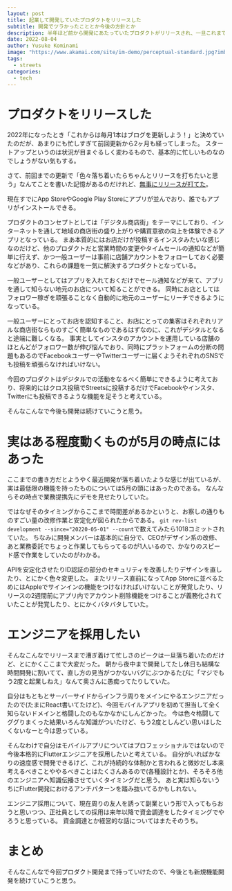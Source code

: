 ```yaml
---
layout: post
title: 起業して開発していたプロダクトをリリースした
subtitle: 開発でツラかったこととか今後の方針とか
description: 半年ほど前から開発にあたっていたプロダクトがリリースされ、一旦これまでの振り返りと今後の展望についてまとめる
date: 2022-08-04
author: Yusuke Kominami
image: "https://www.akamai.com/site/im-demo/perceptual-standard.jpg?imbypass=true"
tags:
  - streets
categories:
  - tech
---
```


# プロダクトをリリースした

2022年になったとき「これからは毎月1本はブログを更新しよう！」と決めていたのだが、あまりにも忙しすぎて前回更新から2ヶ月も経ってしまった。
スタートアップというのは状況が目まぐるしく変わるもので、基本的に忙しいものなのでしょうがない気もする。

さて、前回までの更新で「色々落ち着いたらちゃんとリリースを打ちたいと思う」なんてことを書いた記憶があるのだけれど、[無事にリリースが打てた](https://streets.jp/news/launch)。

現在すでにApp StoreやGoogle Play Storeにアプリが並んでおり、誰でもアプリがインストールできる。

プロダクトのコンセプトとしては「デジタル商店街」をテーマにしており、インターネットを通して地域の商店街の盛り上がりや購買意欲の向上を体験できるアプリとなっている。
まあ本質的にはお店だけが投稿するインスタみたいな感じなのだけど、他のプロダクトだと営業時間の変更やタイムセールの通知などが簡単に行えず、かつ一般ユーザーは事前に店舗アカウントをフォローしておく必要などがあり、これらの課題を一気に解決するプロダクトとなっている。

一般ユーザーとしてはアプリを入れておくだけでセール通知などが来て、アプリを通して知らない地元のお店について知ることができる。
同時にお店としてはフォロワー稼ぎを頑張ることなく自動的に地元のユーザーにリーチできるようになっている。

一般ユーザーにとってお店を認知すること、お店にとっての集客はそれぞれリアルな商店街ならものすごく簡単なものであるはずなのに、これがデジタルとなると途端に難しくなる。
事実としてインスタのアカウントを運用している店舗のほとんどがフォロワー数が伸び悩んでおり、同時にプラットフォームの分断の問題もあるのでFacebookユーザーやTwitterユーザーに届くようそれぞれのSNSでも投稿を頑張らなければいけない。

今回のプロダクトはデジタルでの活動をなるべく簡単にできるように考えており、将来的にはクロス投稿でStreetsに投稿するだけでFacebookやインスタ、Twitterにも投稿できるような機能を足そうと考えている。

そんなこんなで今後も開発は続けていこうと思う。

# 実はある程度動くものが5月の時点にはあった

ここまでの書き方だとようやく最近開発が落ち着いたような感じが出ているが、実は最低限の機能を持ったものについては5月の頭にはあったのである。
なんならその時点で業務提携先にデモを見せたりしていた。

ではなぜそのタイミングからここまで時間差があるかというと、お察しの通りものすごい量の改修作業と安定化が図られたからである。
`git rev-list development --since="20220-05-01" --count`で数えてみたら1018コミットされていた。
ちなみに開発メンバーは基本的に自分で、CEOがデザイン系の改修、あと業務委託でちょっと作業してもらってるのが1人いるので、かなりのスピード感で作業をしていたのがわかる。

APIを安定化させたりID認証の部分のセキュリティを改善したりデザインを直したり、とにかく色々変更した。
またリリース直前になってApp Storeに並べるためにはAppleでサインインの機能をつけなければいけないことが発覚したり、リリースの2週間前にアプリ内でアカウント削除機能をつけることが義務化されていたことが発覚したり、とにかくバタバタしていた。

# エンジニアを採用したい

そんなこんなでリリースまで漕ぎ着けて忙しさのピークは一旦落ち着いたのだけど、とにかくここまで大変だった。
朝から夜中まで開発してたし休日も結構な時間開発に割いてて、直し方の見当がつかないバグにぶつかるたびに「マジでもう2度と起業しねえ」なんて奥さんに愚痴ってたりしていた。

自分はもともとサーバーサイドからインフラ周りをメインにやるエンジニアだったので(たまにReact書いてたけど)、今回モバイルアプリを初めて担当して全く知らないドメインと格闘したのもなかなかにしんどかった。
今は色々格闘してググりまくった結果いろんな知識がついたけど、もう2度としんどい思いはしたくないなーと今は思っている。

そんなわけで自分はモバイルアプリについてはプロフェッショナルではないので今後本格的にFlutterエンジニアを採用したいと考えている。
自分がいればかなりの速度感で開発できるけど、これが持続的な体制かと言われると微妙だし本来考えるべきことややるべきことはたくさんあるので(各種設計とか)、そろそろ他のエンジニアへ知識伝播させていくタイミングだと思う。
あと実は知らないうちにFlutter開発におけるアンチパターンを踏み抜いてるかもしれない。

エンジニア採用について、現在周りの友人を誘って副業という形で入ってもらおうと思いつつ、正社員としての採用は来年以降で資金調達をしたタイミングでやろうと思っている。
資金調達とか経営的な話についてはまたそのうち。

# まとめ

そんなこんなで今回プロダクト開発まで持っていけたので、今後とも新規機能開発を続けていこうと思う。
